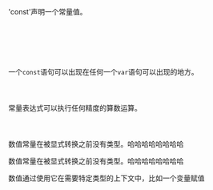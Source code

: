 'const'声明一个常量值。

<div style="min-height: 24px;"></div>

<div style="min-height: 24px;"></div>

<div style="min-height: 24px;"></div>

一个`const`语句可以出现在任何一个`var`语句可以出现的地方。

<div style="min-height: 24px;"></div>

常量表达式可以执行任何精度的算数运算。

<div style="min-height: 24px;"></div>

数值常量在被显式转换之前没有类型。哈哈哈哈哈哈哈哈

数值常量在被显式转换之前没有类型。哈哈哈哈哈哈哈哈

数值通过使用它在需要特定类型的上下文中，比如一个变量赋值

